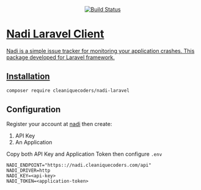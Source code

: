 <p align="center">
<a href="https://github.com/cleaniquecoders/nadi-laravel/actions"><img src="https://github.com/cleaniquecoders/nadi-laravel/actions/workflows/run-tests.yml/badge.svg" alt="Build Status">
</p>

# Nadi Laravel Client

Nadi is a simple issue tracker for monitoring your application crashes. This package developed for Laravel framework.

## Installation

```bash
composer require cleaniquecoders/nadi-laravel
```

## Configuration

Register your account at [nadi](https://nadi.cleaniquecoders.com) then create:

1. API Key
2. An Application

Copy both API Key and Application Token then configure `.env`

```text
NADI_ENDPOINT="https:://nadi.cleaniquecoders.com/api"
NADI_DRIVER=http
NADI_KEY=<api-key>
NADI_TOKEN=<application-token>
```
